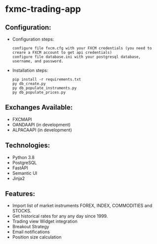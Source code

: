 # fxmc-trading-app


Configuration:
---------

- Configuration steps:

      configure file fxcm.cfg with your FXCM credentials (you need to creare a FXCM account to get api credentials)
      configure file database.ini with your postgresql database, username, and password. 

- Installation steps:
      
      pip install -r requirements.txt
      py db_create.py
      py db_populate_instruments.py
      py db_populate_prices.py 
      
      
Exchanges Available:
---------
- FXCMAPI
- OANDAAPI (in development)
- ALPACAAPI (in development)

Technologies:
---------
- Python 3.8
- PostgreSQL
- FastAPI
- Semantic UI
- Jinja2

Features:
---------
- Import list of market instruments FOREX, INDEX, COMMODITIES and STOCKS.
- Get historical rates for any any day since 1999.
- Trading view Widget integration
- Breakout Strategy
- Email notifications
- Position size calculation



